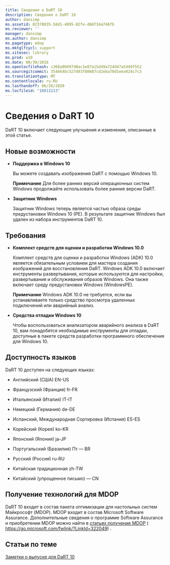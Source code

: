 ```yaml
---
title: Сведения о DaRT 10
description: Сведения о DaRT 10
author: dansimp
ms.assetid: 02378035-58d1-4095-82fe-d60734a746fb
ms.reviewer: ''
manager: dansimp
ms.author: dansimp
ms.pagetype: mdop
ms.mktglfcycl: support
ms.sitesec: library
ms.prod: w10
ms.date: 08/30/2016
ms.openlocfilehash: c368a00497d8ac1e87a15d49a724d47a5449f552
ms.sourcegitcommit: 354664bc527d93f80687cd2eba70d1eea024c7c3
ms.translationtype: MT
ms.contentlocale: ru-RU
ms.lasthandoff: 06/26/2020
ms.locfileid: "10813213"
---
```

# Сведения о DaRT 10


DaRT 10 включает следующие улучшения и изменения, описанные в этой статье.

## <a href="" id="what-s-new"></a>Новые возможности


-   **Поддержка в Windows 10**

    Вы можете создавать изображения DaRT с помощью Windows 10.

    **Примечание**  Для более ранних версий операционных систем Windows продолжайте использовать более ранние версии DaRT.

     

-   **Защитник Windows**

    Защитник Windows теперь является частью образа среды предустановки Windows 10 (PE). В результате защитник Windows был удален из набора инструментов DaRT 10.

## Требования


-   **Комплект средств для оценки и разработки Windows 10.0**

    Комплект средств для оценки и разработки Windows (ADK) 10.0 является обязательным условием для мастера создания изображений для восстановления DaRT. Windows ADK 10.0 включает инструменты развертывания, которые используются для настройки, развертывания и обслуживания образов Windows. Она также включает среду предустановки Windows (WindowsPE).

    **Примечание**  Windows ADK 10.0 не требуется, если вы устанавливаете только средство просмотра удаленных подключений или аварийный анализ.

     

-   **Средства отладки Windows 10**

    Чтобы воспользоваться анализатором аварийного анализа в DaRT 10, вам понадобятся необходимые инструменты для отладки, доступные в пакете средств разработки программного обеспечения для Windows 10.

## Доступность языков


DaRT 10 доступен на следующих языках:

-   Английский (США) EN-US

-   Французский (Франция) fr-FR

-   Итальянский (Италия) IT-IT

-   Немецкий (Германия) de-DE

-   Испанский, Международная Сортировка (Испания) ES-ES

-   Корейский (Корея) ko-KR

-   Японский (Япония) ja-JP

-   Португальский (Бразилия) Пт — BR

-   Русский (Россия) ru-RU

-   Китайская традиционная zh-TW

-   Китайский (упрощенное письмо) — CN

## Получение технологий для MDOP


DaRT 10 входит в состав пакета оптимизации для настольных систем Майкрософт (MDOP). MDOP входит в состав Microsoft Software Assurance. Дополнительные сведения о программе Software Assurance и приобретении MDOP можно найти в [статьях получение MDOP](https://go.microsoft.com/fwlink/?LinkId=322049) ( https://go.microsoft.com/fwlink/?LinkId=322049) .

## Статьи по теме


[Заметки о выпуске для DaRT 10](release-notes-for-dart-10.md)

 

 






